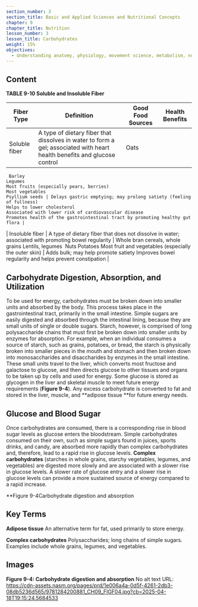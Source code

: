 ```yaml
---
section_number: 3
section_title: Basic and Applied Sciences and Nutritional Concepts
chapter: 9
chapter_title: Nutrition
lesson_number: 3
lesson_title: Carbohydrates
weight: 15%
objectives:
  - Understanding anatomy, physiology, movement science, metabolism, nutrition, and supplementation.
---
```


## Content
**TABLE 9-10 Soluble and Insoluble Fiber**

| Fiber Type | Definition | Good Food Sources | Health Benefits |
|---|---|---|---|
| Soluble fiber | A type of dietary fiber that dissolves in water to form a gel; associated with heart health benefits and glucose control | Oats
	 Barley
	Legumes
	Most fruits (especially pears, berries)
	Most vegetables
	Psyllium seeds | Delays gastric emptying; may prolong satiety (feeling of fullness)
	Helps to lower cholesterol
	Associated with lower risk of cardiovascular disease
	Promotes health of the gastrointestinal tract by promoting healthy gut flora |
| Insoluble fiber | A type of dietary fiber that does not dissolve in water; associated with promoting bowel regularity | Whole bran cereals, whole grains
	Lentils, legumes
	 Nuts
	Potatoes
	Most fruit and vegetables (especially the outer skin) | Adds bulk; may help promote satiety
	Improves bowel regularity and helps prevent constipation |

## Carbohydrate Digestion, Absorption, and Utilization

To be used for energy, carbohydrates must be broken down into smaller units and absorbed by the body. This process takes place in the gastrointestinal tract, primarily in the small intestine. Simple sugars are easily digested and absorbed through the intestinal lining, because they are small units of single or double sugars. Starch, however, is comprised of long polysaccharide chains that must first be broken down into smaller units by enzymes for absorption. For example, when an individual consumes a source of starch, such as grains, potatoes, or bread, the starch is physically broken into smaller pieces in the mouth and stomach and then broken down into monosaccharides and disaccharides by enzymes in the small intestine. These small units travel to the liver, which converts most fructose and galactose to glucose, and then directs glucose to other tissues and organs to be taken up by cells and used for energy. Some glucose is stored as glycogen in the liver and skeletal muscle to meet future energy requirements (**Figure 9-4**). Any excess carbohydrate is converted to fat and stored in the liver, muscle, and **adipose tissue **for future energy needs.

## Glucose and Blood Sugar

Once carbohydrates are consumed, there is a corresponding rise in blood sugar levels as glucose enters the bloodstream. Simple carbohydrates consumed on their own, such as simple sugars found in juices, sports drinks, and candy, are absorbed more rapidly than complex carbohydrates and, therefore, lead to a rapid rise in glucose levels. **Complex carbohydrates** (starches in whole grains, starchy vegetables, legumes, and vegetables) are digested more slowly and are associated with a slower rise in glucose levels. A slower rate of glucose entry and a slower rise in glucose levels can provide a more sustained source of energy compared to a rapid increase.

**Figure 9-4Carbohydrate digestion and absorption

## Key Terms

**Adipose tissue**
An alternative term for fat, used primarily to store energy.

**Complex carbohydrates**
Polysaccharides; long chains of simple sugars. Examples include whole grains, legumes, and vegetables.

## Images

**Figure 9-4: Carbohydrate digestion and absorption**
No alt text
URL: https://cdn-assets.nasm.org/pages/prd/1e006a4a-0d5f-4261-2db3-08db5236d565/9781284200881_CH09_FIGF04.jpg?cb=2025-04-18T19:15:24.5684533